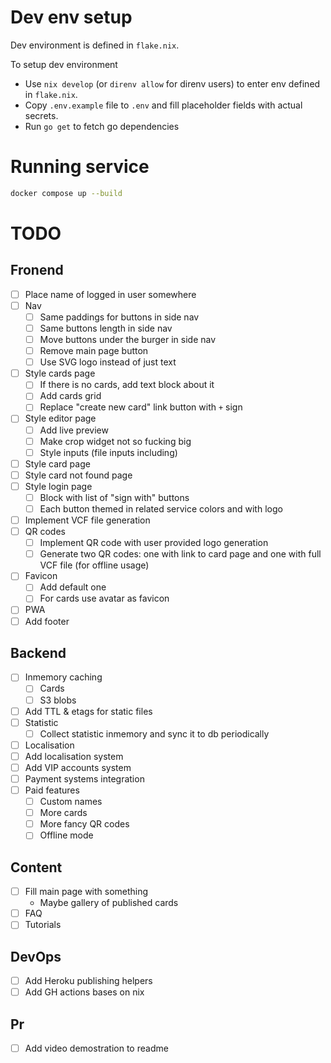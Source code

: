 # Dev env setup
Dev environment is defined in `flake.nix`.

То setup dev environment
- Use `nix develop` (or `direnv allow` for direnv users) to enter env defined in `flake.nix`.
- Copy `.env.example` file to `.env` and fill placeholder fields with actual secrets.
- Run `go get` to fetch go dependencies

# Running service
```sh
docker compose up --build
```
# TODO
## Fronend
- [ ] Place name of logged in user somewhere
- [ ] Nav
  - [ ] Same paddings for buttons in side nav
  - [ ] Same buttons length in side nav
  - [ ] Move buttons under the burger in side nav
  - [ ] Remove main page button
  - [ ] Use SVG logo instead of just text
- [ ] Style cards page
  - [ ] If there is no cards, add text block about it
  - [ ] Add cards grid
  - [ ] Replace "create new card" link button with `+` sign
- [ ] Style editor page
  - [ ] Add live preview
  - [ ] Make crop widget not so fucking big
  - [ ] Style inputs (file inputs including)
- [ ] Style card page
- [ ] Style card not found page
- [ ] Style login page
  - [ ] Block with list of "sign with" buttons
  - [ ] Each button themed in related service colors and with logo
- [ ] Implement VCF file generation
- [ ] QR codes
  - [ ] Implement QR code with user provided logo generation
  - [ ] Generate two QR codes: one with link to card page and one with full VCF file (for offline usage)
- [ ] Favicon
  - [ ] Add default one
  - [ ] For cards use avatar as favicon
- [ ] PWA
- [ ] Add footer
## Backend
- [ ] Inmemory caching
  - [ ] Cards
  - [ ] S3 blobs
- [ ] Add TTL & etags for static files
- [ ] Statistic
  - [ ] Collect statistic inmemory and sync it to db periodically
- [ ] Localisation
- [ ] Add localisation system
- [ ] Add VIP accounts system
- [ ] Payment systems integration
- [ ] Paid features
  - [ ] Custom names
  - [ ] More cards
  - [ ] More fancy QR codes
  - [ ] Offline mode
## Content
- [ ] Fill main page with something
  - Maybe gallery of published cards
- [ ] FAQ
- [ ] Tutorials
## DevOps
- [ ] Add Heroku publishing helpers
- [ ] Add GH actions bases on nix
## Pr
- [ ] Add video demostration to readme
